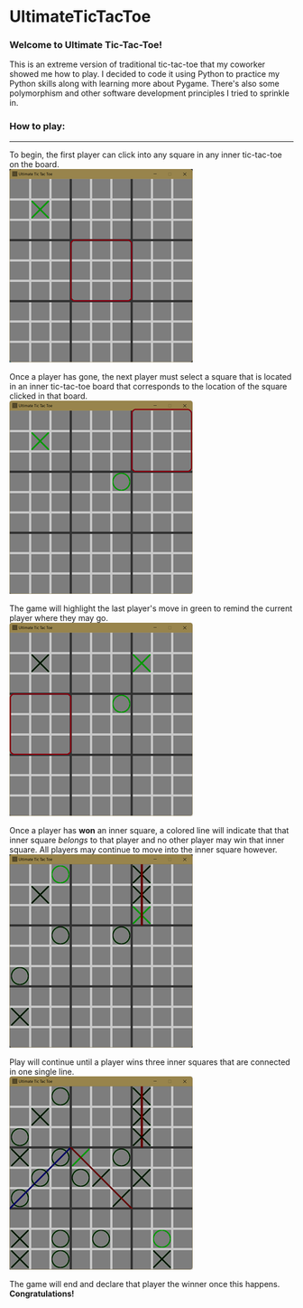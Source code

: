# UltimateTicTacToe

### Welcome to Ultimate Tic-Tac-Toe!

This is an extreme version of traditional tic-tac-toe that my coworker showed me how to play. I decided to code it using Python to practice my Python skills along with learning more about Pygame. There's also some polymorphism and other software development principles I tried to sprinkle in.

### How to play:
------
To begin, the first player can click into any square in any inner tic-tac-toe on the board.
<br>
![First Move](https://github.com/exobrian/UltimateTicTacToe/blob/master/images/tutorial-1.png?size=100)
<br>

Once a player has gone, the next player must select a square that is located in an inner tic-tac-toe board that corresponds to the location of the square clicked in that board. 
<br>
![Second Move](https://github.com/exobrian/UltimateTicTacToe/blob/master/images/tutorial-2.png?size=100)
<br>

The game will highlight the last player's move in green to remind the current player where they may go.
<br>
![Third Move](https://github.com/exobrian/UltimateTicTacToe/blob/master/images/tutorial-3.png?size=100)
<br>

Once a player has **won** an inner square, a colored line will indicate that that inner square *belongs* to that player and no other player may win that inner square. All players may continue to move into the inner square however.
<br>
![First Win](https://github.com/exobrian/UltimateTicTacToe/blob/master/images/tutorial-4.png?size=100)
<br>

Play will continue until a player wins three inner squares that are connected in one single line.
<br>
![Before Final Win](https://github.com/exobrian/UltimateTicTacToe/blob/master/images/tutorial-6.png?size=100)
<br>

The game will end and declare that player the winner once this happens. **Congratulations!**
